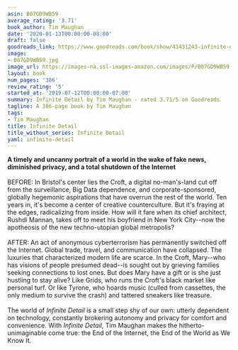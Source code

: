 ```yaml
---
asin: B07GD9WB59
average_rating: '3.71'
book_author: Tim Maughan
date: '2020-01-13T00:00:00-08:00'
draft: false
goodreads_link: https://www.goodreads.com/book/show/41431243-infinite-detail
image:
- B07GD9WB59.jpg
image_url: https://images-na.ssl-images-amazon.com/images/P/B07GD9WB59.01._SCLZZZZZZZ.jpg
layout: book
num_pages: '386'
review_rating: '5'
started_at: '2019-07-12T00:00:00-07:00'
summary: Infinite Detail by Tim Maughan - rated 3.71/5 on Goodreads
tagline: A 386-page book by Tim Maughan
tags:
- Tim Maughan
title: Infinite Detail
title_without_series: Infinite Detail
yaml: infinite-detail
---
```


<b>A timely and uncanny portrait of a world in the wake of fake news, diminished privacy, and a total shutdown of the Internet</b><br /><br />BEFORE: In Bristol's center lies the Croft, a digital no-man's-land cut off from the surveillance, Big Data dependence, and corporate-sponsored, globally hegemonic aspirations that have overrun the rest of the world. Ten years in, it's become a center of creative counterculture. But it's fraying at the edges, radicalizing from inside. How will it fare when its chief architect, Rushdi Mannan, takes off to meet his boyfriend in New York City--now the apotheosis of the new techno-utopian global metropolis?<br /><br />AFTER: An act of anonymous cyberterrorism has permanently switched off the Internet. Global trade, travel, and communication have collapsed. The luxuries that characterized modern life are scarce. In the Croft, Mary--who has visions of people presumed dead--is sought out by grieving families seeking connections to lost ones. But does Mary have a gift or is she just hustling to stay alive? Like Grids, who runs the Croft's black market like personal turf. Or like Tyrone, who hoards music (culled from cassettes, the only medium to survive the crash) and tattered sneakers like treasure.<br /><br />The world of <i>Infinite Detail</i> is a small step shy of our own: utterly dependent on technology, constantly brokering autonomy and privacy for comfort and convenience. With <i>Infinite Detail</i>, Tim Maughan makes the hitherto-unimaginable come true: the End of the Internet, the End of the World as We Know It.